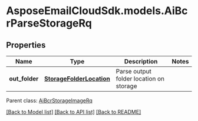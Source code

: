 # AsposeEmailCloudSdk.models.AiBcrParseStorageRq
## Properties
Name | Type | Description | Notes
------------ | ------------- | ------------- | -------------
**out_folder** | [**StorageFolderLocation**](StorageFolderLocation.md) | Parse output folder location on storage              | 

 Parent class: [AiBcrStorageImageRq](AiBcrStorageImageRq.md)

[[Back to Model list]](README.md#documentation-for-models) [[Back to API list]](README.md#documentation-for-api-endpoints) [[Back to README]](README.md)


